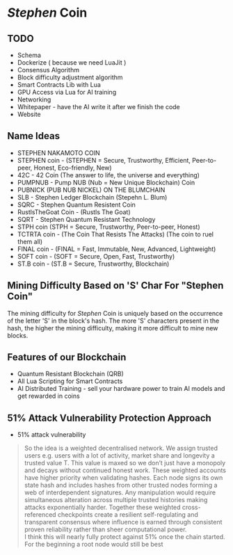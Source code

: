 # *Stephen* Coin

## TODO
 - Schema
 - Dockerize ( because we need LuaJit )
 - Consensus Algorithm
 - Block difficulty adjustment algorithm
 - Smart Contracts Lib with Lua
 - GPU Access via Lua for AI training
 - Networking
 - Whitepaper - have the AI write it after we finish the code
 - Website

## Name Ideas

 - STEPHEN NAKAMOTO COIN
 - STEPHEN coin - (STEPHEN = Secure, Trustworthy, Efficient, Peer-to-peer, Honest, Eco-friendly, New)
 - 42C - 42 Coin (The answer to life, the universe and everything)
 - PUMPNUB - Pump NUB (Nub = New Unique Blockchain) Coin
 - PUBNICK (PUB NUB NICKEL) ON THE BLUMCHAIN
 - SLB - Stephen Ledger Blockchain (Stepehn L. Blum)
 - SQRC - Stephen Quantum Resistent Coin
 - RustlsTheGoat Coin - (Rustls The Goat)
 - SQRT - Stephen Quantum Resistant Technology
 - STPH   coin (STPH = Secure, Trustworthy, Peer-to-peer, Honest)
 - TCTRTA coin - (The Coin That Resists The Attacks) (The coin to ruel them all)
 - FINAL  coin - (FINAL = Fast, Immutable, New, Advanced, Lightweight)
 - SOFT   coin - (SOFT = Secure, Open, Fast, Trustworthy)
 - ST.B   coin - (ST.B = Secure, Trustworthy, Blockchain)

## Mining Difficulty Based on 'S' Char For "Stephen Coin"
The mining difficulty for *Stephen* Coin is uniquely based on the occurrence of the letter 'S' in the block's hash.
The more 'S' characters present in the hash, the higher the mining difficulty, making it more difficult to mine new blocks.

## Features of our Blockchain

 - Quantum Resistant Blockchain (QRB)
 - All Lua Scripting for Smart Contracts
 - AI Distributed Training - sell your hardware power to train AI models and get rewarded in coins

## 51% Attack Vulnerability Protection Approach

 - 51% attack vulnerability

> So the idea is a weighted decentralised network. We assign trusted users e.g. users with a lot of activity, market share and longevity a trusted value T. This value is maxed so we don’t just have a monopoly and decays without continued honest work. These weighted accounts have higher priority when validating hashes. Each node signs its own state hash and includes hashes from other trusted nodes forming a web of interdependent signatures. Any manipulation would require simultaneous alteration across multiple trusted histories making attacks exponentially harder. Together these weighted cross-referenced checkpoints create a resilient self-regulating and transparent consensus where influence is earned through consistent proven reliability rather than sheer computational power.    
> I think this will nearly fully protect against 51% once the chain started. For the beginning a root node would still be best
